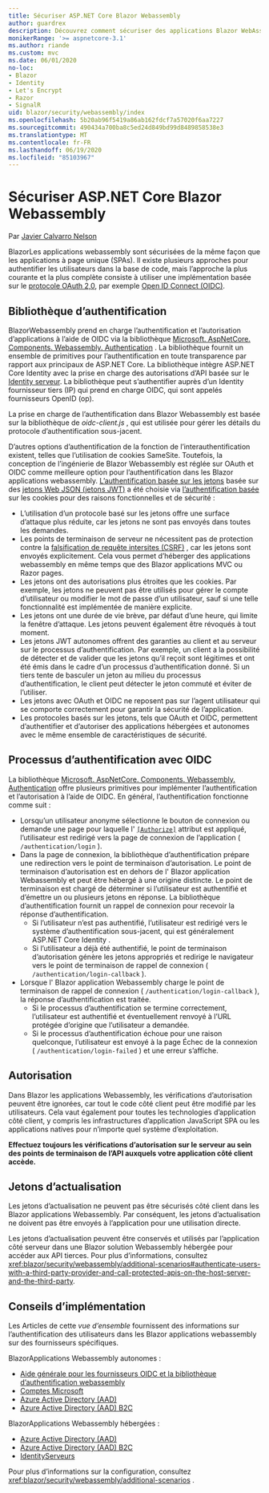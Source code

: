 ```yaml
---
title: Sécuriser ASP.NET Core Blazor Webassembly
author: guardrex
description: Découvrez comment sécuriser des applications Blazor WebAssemlby en tant qu’applications à page unique (spas).
monikerRange: '>= aspnetcore-3.1'
ms.author: riande
ms.custom: mvc
ms.date: 06/01/2020
no-loc:
- Blazor
- Identity
- Let's Encrypt
- Razor
- SignalR
uid: blazor/security/webassembly/index
ms.openlocfilehash: 5b20ab96f5419a86ab162fdcf7a57020f6aa7227
ms.sourcegitcommit: 490434a700ba8c5ed24d849bd99d8489858538e3
ms.translationtype: MT
ms.contentlocale: fr-FR
ms.lasthandoff: 06/19/2020
ms.locfileid: "85103967"
---
```

# <a name="secure-aspnet-core-blazor-webassembly"></a>Sécuriser ASP.NET Core Blazor Webassembly

Par [Javier Calvarro Nelson](https://github.com/javiercn)

BlazorLes applications webassembly sont sécurisées de la même façon que les applications à page unique (SPAs). Il existe plusieurs approches pour authentifier les utilisateurs dans la base de code, mais l’approche la plus courante et la plus complète consiste à utiliser une implémentation basée sur le [protocole OAuth 2,0](https://oauth.net/), par exemple [Open ID Connect (OIDC)](https://openid.net/connect/).

## <a name="authentication-library"></a>Bibliothèque d’authentification

BlazorWebassembly prend en charge l’authentification et l’autorisation d’applications à l’aide de OIDC via la bibliothèque [Microsoft. AspNetCore. Components. Webassembly. Authentication](https://www.nuget.org/packages/Microsoft.AspNetCore.Components.WebAssembly.Authentication/) . La bibliothèque fournit un ensemble de primitives pour l’authentification en toute transparence par rapport aux principaux de ASP.NET Core. La bibliothèque intègre ASP.NET Core Identity avec la prise en charge des autorisations d’API basée sur le [ Identity serveur](https://identityserver.io/). La bibliothèque peut s’authentifier auprès d’un Identity fournisseur tiers (IP) qui prend en charge OIDC, qui sont appelés fournisseurs OpenID (op).

La prise en charge de l’authentification dans Blazor Webassembly est basée sur la bibliothèque de *oidc-client.js* , qui est utilisée pour gérer les détails du protocole d’authentification sous-jacent.

D’autres options d’authentification de la fonction de l’interauthentification existent, telles que l’utilisation de cookies SameSite. Toutefois, la conception de l’ingénierie de Blazor Webassembly est réglée sur OAuth et OIDC comme meilleure option pour l’authentification dans les Blazor applications webassembly. [L’authentification basée sur les jetons](xref:security/anti-request-forgery#token-based-authentication) basée sur des [jetons Web JSON (jetons JWT)](https://self-issued.info/docs/draft-ietf-oauth-json-web-token.html) a été choisie via [l’authentification basée](xref:security/anti-request-forgery#cookie-based-authentication) sur les cookies pour des raisons fonctionnelles et de sécurité :

* L’utilisation d’un protocole basé sur les jetons offre une surface d’attaque plus réduite, car les jetons ne sont pas envoyés dans toutes les demandes.
* Les points de terminaison de serveur ne nécessitent pas de protection contre la [falsification de requête intersites (CSRF)](xref:security/anti-request-forgery) , car les jetons sont envoyés explicitement. Cela vous permet d’héberger des applications webassembly en même temps que des Blazor applications MVC ou Razor pages.
* Les jetons ont des autorisations plus étroites que les cookies. Par exemple, les jetons ne peuvent pas être utilisés pour gérer le compte d’utilisateur ou modifier le mot de passe d’un utilisateur, sauf si une telle fonctionnalité est implémentée de manière explicite.
* Les jetons ont une durée de vie brève, par défaut d’une heure, qui limite la fenêtre d’attaque. Les jetons peuvent également être révoqués à tout moment.
* Les jetons JWT autonomes offrent des garanties au client et au serveur sur le processus d’authentification. Par exemple, un client a la possibilité de détecter et de valider que les jetons qu’il reçoit sont légitimes et ont été émis dans le cadre d’un processus d’authentification donné. Si un tiers tente de basculer un jeton au milieu du processus d’authentification, le client peut détecter le jeton commuté et éviter de l’utiliser.
* Les jetons avec OAuth et OIDC ne reposent pas sur l’agent utilisateur qui se comporte correctement pour garantir la sécurité de l’application.
* Les protocoles basés sur les jetons, tels que OAuth et OIDC, permettent d’authentifier et d’autoriser des applications hébergées et autonomes avec le même ensemble de caractéristiques de sécurité.

## <a name="authentication-process-with-oidc"></a>Processus d’authentification avec OIDC

La bibliothèque [Microsoft. AspNetCore. Components. Webassembly. Authentication](https://www.nuget.org/packages/Microsoft.AspNetCore.Components.WebAssembly.Authentication/) offre plusieurs primitives pour implémenter l’authentification et l’autorisation à l’aide de OIDC. En général, l’authentification fonctionne comme suit :

* Lorsqu’un utilisateur anonyme sélectionne le bouton de connexion ou demande une page pour laquelle l' [`[Authorize]`](xref:Microsoft.AspNetCore.Authorization.AuthorizeAttribute) attribut est appliqué, l’utilisateur est redirigé vers la page de connexion de l’application ( `/authentication/login` ).
* Dans la page de connexion, la bibliothèque d’authentification prépare une redirection vers le point de terminaison d’autorisation. Le point de terminaison d’autorisation est en dehors de l' Blazor application Webassembly et peut être hébergé à une origine distincte. Le point de terminaison est chargé de déterminer si l’utilisateur est authentifié et d’émettre un ou plusieurs jetons en réponse. La bibliothèque d’authentification fournit un rappel de connexion pour recevoir la réponse d’authentification.
  * Si l’utilisateur n’est pas authentifié, l’utilisateur est redirigé vers le système d’authentification sous-jacent, qui est généralement ASP.NET Core Identity .
  * Si l’utilisateur a déjà été authentifié, le point de terminaison d’autorisation génère les jetons appropriés et redirige le navigateur vers le point de terminaison de rappel de connexion ( `/authentication/login-callback` ).
* Lorsque l' Blazor application Webassembly charge le point de terminaison de rappel de connexion ( `/authentication/login-callback` ), la réponse d’authentification est traitée.
  * Si le processus d’authentification se termine correctement, l’utilisateur est authentifié et éventuellement renvoyé à l’URL protégée d’origine que l’utilisateur a demandée.
  * Si le processus d’authentification échoue pour une raison quelconque, l’utilisateur est envoyé à la page Échec de la connexion ( `/authentication/login-failed` ) et une erreur s’affiche.

## <a name="authorization"></a>Autorisation

Dans Blazor les applications Webassembly, les vérifications d’autorisation peuvent être ignorées, car tout le code côté client peut être modifié par les utilisateurs. Cela vaut également pour toutes les technologies d’application côté client, y compris les infrastructures d’application JavaScript SPA ou les applications natives pour n’importe quel système d’exploitation.

**Effectuez toujours les vérifications d’autorisation sur le serveur au sein des points de terminaison de l’API auxquels votre application côté client accède.**

## <a name="refresh-tokens"></a>Jetons d’actualisation

Les jetons d’actualisation ne peuvent pas être sécurisés côté client dans les Blazor applications Webassembly. Par conséquent, les jetons d’actualisation ne doivent pas être envoyés à l’application pour une utilisation directe.

Les jetons d’actualisation peuvent être conservés et utilisés par l’application côté serveur dans une Blazor solution Webassembly hébergée pour accéder aux API tierces. Pour plus d’informations, consultez <xref:blazor/security/webassembly/additional-scenarios#authenticate-users-with-a-third-party-provider-and-call-protected-apis-on-the-host-server-and-the-third-party>.

## <a name="implementation-guidance"></a>Conseils d’implémentation

Les Articles de cette *vue d’ensemble* fournissent des informations sur l’authentification des utilisateurs dans les Blazor applications webassembly sur des fournisseurs spécifiques.

BlazorApplications Webassembly autonomes :

* [Aide générale pour les fournisseurs OIDC et la bibliothèque d’authentification webassembly](xref:blazor/security/webassembly/standalone-with-authentication-library)
* [Comptes Microsoft](xref:blazor/security/webassembly/standalone-with-microsoft-accounts)
* [Azure Active Directory (AAD)](xref:blazor/security/webassembly/standalone-with-azure-active-directory)
* [Azure Active Directory (AAD) B2C](xref:blazor/security/webassembly/standalone-with-azure-active-directory-b2c)

BlazorApplications Webassembly hébergées :

* [Azure Active Directory (AAD)](xref:blazor/security/webassembly/hosted-with-azure-active-directory)
* [Azure Active Directory (AAD) B2C](xref:blazor/security/webassembly/hosted-with-azure-active-directory-b2c)
* [IdentityServeurs](xref:blazor/security/webassembly/hosted-with-identity-server)

Pour plus d’informations sur la configuration, consultez <xref:blazor/security/webassembly/additional-scenarios> .

